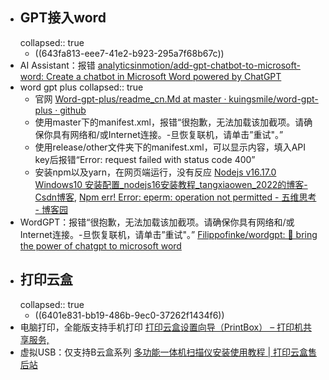 - ## GPT接入word
  collapsed:: true
	- ((643fa813-eee7-41e2-b923-295a7f68b67c))
- AI Assistant：报错 [analyticsinmotion/add-gpt-chatbot-to-microsoft-word: Create a chatbot in Microsoft Word powered by ChatGPT](https://github.com/analyticsinmotion/add-gpt-chatbot-to-microsoft-word)
- word gpt plus
  collapsed:: true
	- 官网 [Word-gpt-plus/readme_cn.Md at master · kuingsmile/word-gpt-plus · github](https://github.Com/kuingsmile/word-gpt-plus/blob/master/readme_cn.Md)
	- 使用master下的manifest.xml，报错“很抱歉，无法加载该加截项。请确保你具有网络和/或Internet连接。-旦恢复联机，请单击”重试"。”
	- 使用release/other文件夹下的manifest.xml，可以显示内容，填入API key后报错“Error: request failed with status code 400”
	- 安装npm以及yarn，在网页端运行，没有反应 [Nodejs v16.17.0 Windows10 安装配置_nodejs16安装教程_tangxiaowen_2022的博客-Csdn博客](https://blog.csdn.Net/tangxiaowen_2022/article/details/126963552), [Npm err! Error: eperm: operation not permitted - 五维思考 - 博客园](https://www.Cnblogs.Com/zhaoshujie/p/15912614.Html)
- WordGPT：报错“很抱歉，无法加载该加截项。请确保你具有网络和/或Internet连接。-旦恢复联机，请单击”重试"。” [Filippofinke/wordgpt: 🤖 bring the power of chatgpt to microsoft word](https://github.Com/filippofinke/wordgpt/tree/main)
- ## 打印云盒
  collapsed:: true
	- ((6401e831-bb19-486b-9ec0-37262f1434f6))
- 电脑打印，全能版支持手机打印 [打印云盒设置向导（PrintBox） – 打印机共享服务,](https://www.printfw.com/?page_id=2161)
- 虚拟USB：仅支持B云盒系列 [多功能一体机扫描仪安装使用教程 | 打印云盒售后站](https://docs.liankenet.com/?p=2387)